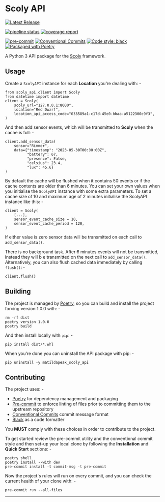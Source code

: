 # Scoly API

[![Latest Release](https://gitlab.com/matilda.peak/scoly-api/-/badges/release.svg)](https://gitlab.com/matilda.peak/scoly-api/-/releases)

[![pipeline status](https://gitlab.com/matilda.peak/scoly-api/badges/main/pipeline.svg)](https://gitlab.com/matilda.peak/scoly-api/-/commits/main)
[![coverage report](https://gitlab.com/matilda.peak/scoly-api/badges/main/coverage.svg)](https://gitlab.com/matilda.peak/scoly-api/-/commits/main)

[![pre-commit](https://img.shields.io/badge/pre--commit-enabled-brightgreen?logo=pre-commit)](https://github.com/pre-commit/pre-commit)
[![Conventional Commits](https://img.shields.io/badge/Conventional%20Commits-1.0.0-%23FE5196?logo=conventionalcommits&logoColor=white)](https://conventionalcommits.org)
[![Code style: black](https://img.shields.io/badge/code%20style-black-000000.svg)](https://github.com/psf/black)
[![Packaged with Poetry](https://img.shields.io/badge/packaging-poetry-cyan.svg)](https://python-poetry.org)

A Python 3 API package for the [Scoly] framework.

## Usage
Create a `ScolyAPI` instance for each **Location** you're dealing with: -

    from scoly_api.client import Scoly
    from datetime import datetime
    client = Scoly(
        scoly_url="127.0.0.1:8000",
        location="Red Dwarf",
        location_api_access_code="033589a1-c17d-45e0-bbaa-a5122300c9f3",
    )

And then add sensor events, which will be transmitted to **Scoly** when the
cache is full: -

    client.add_sensor_data(
        sensor="Rimmer",
        data={"timestamp": "2023-05-30T00:00:00Z",
              "battery": 67,
              "presence": False,
              "celsius": 23.4,
              "lux": 45.6}
    )

By default the cache will be flushed when it contains 50 events or if the
cache contents are older than 6 minutes. You can set your own
values when you initialise the `ScolyAPI` instance with some extra parameters.
To set a cache size of 10 and maximum age of 2 minutes initialise the ScolyAPI
instance like this: -

    client = Scoly(
        [...],
        sensor_event_cache_size = 10,
        sensor_event_cache_period = 120,
    )

If either value is zero sensor data will be transmitted on each call to
`add_sensor_data()`.

There is no background task. After 6 minutes events will not be transmitted,
instead they will b e transmitted on the next call to `add_sensor_data()`.
Alternatively, you can also flush cached data immediately by calling `flush()`: -

    client.flush()

## Building
The project is managed by [Poetry], so you can build and install the project
forcing version 1.0.0 with: -

    rm -rf dist
    poetry version 1.0.0
    poetry build

And then install locally with `pip`: -

    pip install dist/*.whl

When you're done you can uninstall the API package with pip: -

    pip uninstall -y matildapeak_scoly_api

## Contributing
The project uses: -

- [Poetry] for dependency management and packaging
- [Pre-commit] to enforce linting of files prior to committing them to the
  upstream repository
- [Conventional Commits] commit message format
- [Black] as a code formatter

You **MUST** comply with these choices in order to  contribute to the project.

To get started review the pre-commit utility and the conventional commit style
and then set-up your local clone by following the **Installation** and
**Quick Start** sections: -

    poetry shell
    poetry install --with dev
    pre-commit install -t commit-msg -t pre-commit

Now the project's rules will run on every commit, and you can check the
current health of your clone with: -

    pre-commit run --all-files

---

[black]: https://black.readthedocs.io/en/stable
[conventional commits]: https://www.conventionalcommits.org/en/v1.0.0/
[poetry]: https://python-poetry.org
[pre-commit]: https://pre-commit.com
[scoly]: https://gitlab.com/matilda.peak/scoly
